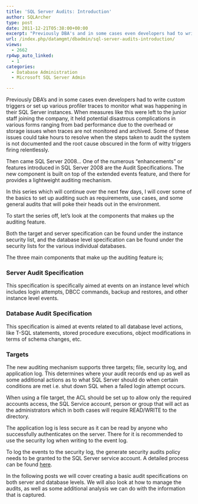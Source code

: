 ```yaml
---
title: 'SQL Server Audits: Introduction'
author: SQLArcher
type: post
date: 2011-12-21T05:38:00+00:00
excerpt: "Previously DBA's and in some cases even developers had to write custom triggers or set up various profiler traces to monitor what was happening in their SQL Server instances. When measures like this were left to the junior staff joining the company, it&hellip;"
url: /index.php/datamgmt/dbadmin/sql-server-audits-introduction/
views:
  - 2662
rp4wp_auto_linked:
  - 1
categories:
  - Database Administration
  - Microsoft SQL Server Admin

---
```

Previously DBA&#8217;s and in some cases even developers had to write custom triggers or set up various profiler traces to monitor what was happening in their SQL Server instances. When measures like this were left to the junior staff joining the company, it held potential disastrous complications in various forms ranging from bad performance due to the overhead or storage issues when traces are not monitored and archived. Some of these issues could take hours to resolve when the steps taken to audit the system is not documented and the root cause obscured in the form of witty triggers firing relentlessly.

Then came SQL Server 2008&#8230; One of the numerous &#8220;enhancements&#8221; or features introduced in SQL Server 2008 are the Audit Specifications. The new component is built on top of the extended events feature, and there for provides a lightweight auditing mechanism.

In this series which will continue over the next few days, I will cover some of the basics to set up auditing such as requirements, use cases, and some general audits that will poke their heads out in the environment. 

To start the series off, let&#8217;s look at the components that makes up the auditing feature.

Both the target and server specification can be found under the instance security list, and the database level specification can be found under the security lists for the various individual databases.

The three main components that make up the auditing feature is;

### Server Audit Specification

This specification is specifically aimed at events on an instance level which includes login attempts, DBCC commands, backup and restores, and other instance level events.

### Database Audit Specification

This specification is aimed at events related to all database level actions, like T-SQL statements, stored procedure executions, object modifications in terms of schema changes, etc.

### Targets

The new auditing mechanism supports three targets; file, security log, and application log. This determines where your audit records end up as well as some additional actions as to what SQL Server should do when certain conditions are met i.e. shut down SQL when a failed login attempt occurs.

When using a file target, the ACL should be set up to allow only the required accounts access, the SQL Service account, person or group that will act as the administrators which in both cases will require READ/WRITE to the directory.

The application log is less secure as it can be read by anyone who successfully authenticates on the server. There for it is recommended to use the security log when writing to the event log.

To log the events to the security log, the <span class="MT_under">generate security audits policy</span> needs to be granted to the SQL Server service account. A detailed process can be found [here][1].

In the following posts we will cover creating a basic audit specifications on both server and database levels. We will also look at how to manage the audits, as well as some additional analysis we can do with the information that is captured.

 [1]: http://msdn.microsoft.com/en-us/library/cc645889.aspx